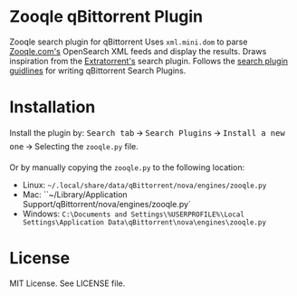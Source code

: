 # Zooqle qBittorrent Plugin
Zooqle search plugin for qBittorrent
Uses `xml.mini.dom` to parse [Zooqle.com's](https://zooqle.com/) OpenSearch XML feeds and display the results. Draws inspiration from the [Extratorrent's](https://github.com/qbittorrent/qBittorrent/blob/master/src/searchengine/nova/engines/extratorrent.py) search plugin.
Follows the [search plugin guidlines](https://github.com/qbittorrent/qBittorrent/wiki/How-to-write-a-search-plugin) for writing qBittorrent Search Plugins.

# Installation
Install the plugin by:
<kbd>Search tab</kbd> 🡪 <kbd>Search Plugins</kbd> 🡪 <kbd>Install a new one</kbd> 🡪 Selecting the `zooqle.py` file.

Or by manually copying the `zooqle.py` to the following location:
  * Linux: `~/.local/share/data/qBittorrent/nova/engines/zooqle.py`
  * Mac: ``~/Library/Application Support/qBittorrent/nova/engines/zooqle.py`
  * Windows: `C:\Documents and Settings\%USERPROFILE%\Local Settings\Application Data\qBittorrent\nova\engines\zooqle.py`

# License
MIT License. See LICENSE file.